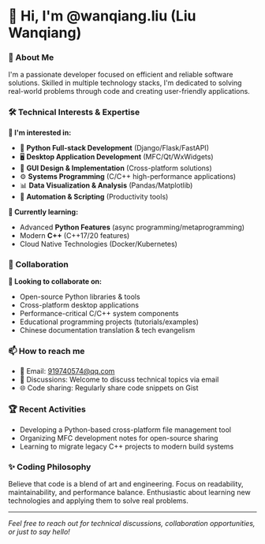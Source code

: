 👋 Hi, I'm @wanqiang.liu (Liu Wanqiang)
==================================

### 🎯 About Me
I'm a passionate developer focused on efficient and reliable software solutions. Skilled in multiple technology stacks, I'm dedicated to solving real-world problems through code and creating user-friendly applications.

### 🛠 Technical Interests & Expertise
**👀 I'm interested in:**
- 🐍 **Python Full-stack Development** (Django/Flask/FastAPI)
- 🖥️ **Desktop Application Development** (MFC/Qt/WxWidgets)
- 🎨 **GUI Design & Implementation** (Cross-platform solutions)
- ⚙️ **Systems Programming** (C/C++ high-performance applications)
- 📊 **Data Visualization & Analysis** (Pandas/Matplotlib)
- 🤖 **Automation & Scripting** (Productivity tools)

**🌱 Currently learning:**
- Advanced **Python Features** (async programming/metaprogramming)
- Modern **C++** (C++17/20 features)
- Cloud Native Technologies (Docker/Kubernetes)

### 🤝 Collaboration
**💞️ Looking to collaborate on:**
- Open-source Python libraries & tools
- Cross-platform desktop applications
- Performance-critical C/C++ system components
- Educational programming projects (tutorials/examples)
- Chinese documentation translation & tech evangelism

### 📫 How to reach me
- 📧 Email: 919740574@qq.com
- 💬 Discussions: Welcome to discuss technical topics via email
- 🌐 Code sharing: Regularly share code snippets on Gist

### 🏆 Recent Activities
- Developing a Python-based cross-platform file management tool
- Organizing MFC development notes for open-source sharing
- Learning to migrate legacy C++ projects to modern build systems

### ✨ Coding Philosophy
Believe that code is a blend of art and engineering. Focus on readability, maintainability, and performance balance. Enthusiastic about learning new technologies and applying them to solve real problems.

---
*Feel free to reach out for technical discussions, collaboration opportunities, or just to say hello!*

<!---
AssistantLiu/AssistantLiu is a ✨ special ✨ repository because its `README.md` (this file) appears on your GitHub profile.
You can click the Preview link to take a look at your changes.
--->
